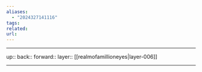 ```yaml
---
aliases:
  - "2024327141116"
tags: 
related: 
url:
---
```




***

up:: 
back:: 
forward:: 
layer:: [[realmofamillioneyes|layer-006]]

***
